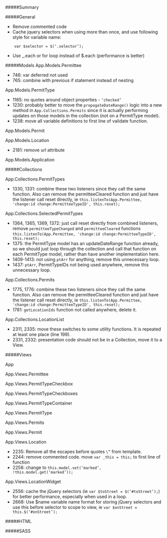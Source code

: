 #####Summary


#####General
- Remove commented code
- Cache jquery selectors when using more than once, and use following style for variable name: 
```
    var $selector = $(‘.selector’);
```
- Use _.each or for loop instead of $.each (performance is better)


#####Models
App.Models.Permittee
- 746: var deferred not used
- 765: combine with previous if statement instead of nesting

App.Models.PermitType
- 1165: no quotes around object properties - `‘checked’`
- 1230: probably better to move the `propogateDateRange()` logic into a new method in `App.Collections.Permits` since it is actually performing updates on those models in the collection (not on a PermitType model).
- 1238: move all variable definitions to first line of validate function.

App.Models.Permit

App.Models.Location
- 2181: remove url attribute

App.Models.Application


#####Collections

App.Collections.PermitTypes
- 1330, 1331: combine these two listeners since they call the same function. Also can remove the permitteeCleared function and just have the listener call reset directly, ie `this.listenTo(App.Permittee, 'change:id change:PermitteeTypeID', this.reset);`

App.Collections.SelectedPermitTypes
- 1364, 1365, 1369, 1372: just call reset directly from combined listeners, remove `permitteeTypeChanged` and `permitteeCleared` functions `this.listenTo(App.Permittee, 'change:id change:PermitteeTypeID', this.reset);`
- 1375: the PermitType model has an updateDateRange function already, so we should just loop through the collection and call that function on each PermitType model, rather than have another implementation here.
- 1409-1413: not using `ptArr` for anything, remove this unnecessary loop.
- 1437: `ptArr`, PermitTypeIDs not being used anywhere, remove this unnecessary loop.

App.Collections.Permits
- 1775, 1776: combine these two listeners since they call the same function. Also can remove the permitteeCleared function and just have the listener call reset directly, ie `this.listenTo(App.Permittee, 'change:id change:PermitteeTypeID', this.reset);`
- 1781: `getLocationIds` function not called anywhere, delete it.

App.Collections.LocationList
- 2311, 2335: move these switches to some utility functions. It is repeated at least one place (line 199).
- 2331, 2332: presentation code should not be in a Collection, move it to a View.

#####Views

App

App.Views.Permittee

App.Views.PermitTypeCheckbox

App.Views.PermitTypeCheckboxes

App.Views.PermitTypeContainer

App.Views.PermitType

App.Views.Permits

App.Views.Permit

App.Views.Location
- 2235: Remove all the escapes before quotes `\”` from template.
- 2244: remove commented code. move `var _this = this;` to first line of function
- 2258: change to `this.model.set(‘marked’, !this.model.get(‘marked’));`

App.Views.LocationWidget
- 2556: cache the jQuery selectors (ie `var $toStreet = $(‘#toStreet’);`) for better performance, especially when used in a loop.
- 2668: Use $name variable name format for storing jQuery selectors and use this before selector to scope to view, ie `var $onStreet = this.$(‘#onStreet’);`

#####HTML


#####SASS
